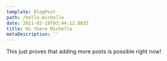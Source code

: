 ```yaml
---
template: BlogPost
path: /hello-michelle
date: 2021-02-19T03:44:12.883Z
title: Hi there Michelle
metaDescription: ''
---
```

This just proves that adding more posts is possible right now!
